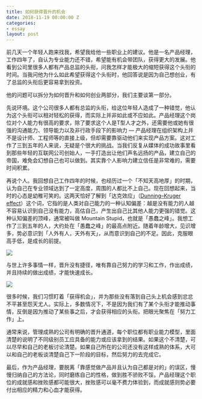 ```yaml
---
title: 如何获得晋升的机会
date: 2018-11-19 00:00:00 Z
categories:
- essay
layout: post
---
```


前几天一个年轻人跑来找我，希望我给他一些职业上的建议。他是一名产品经理，工作四年了，自认为专业能力还不错，希望能有机会带团队，获得更大的发展。他看到公司里很多人都有产品总监的头衔，问我怎样才能极大的缩短获得这个头衔的时间。当我问他为什么如此希望获得这个头衔时，他回答说是因为自己想创业，有了总监的头衔后更容易拿到投资。

他的问题可以拆分为如何晋升和如何创业两部分，我们主要谈第一部分。

先说环境。这个公司很多人都有总监的头衔，给这位年轻人造成了一种错觉，他认为这个头衔可以相对轻松的获得，而实际上并非如此或不应如此。产品经理这个岗位对个人能力有很高的要求，除了要求这个人是T型人才之外，还需要他或她有很强的沟通能力、领导能力以及非行政手段下的影响力 — 产品经理在组织架构上并不是设计师、工程师等的直接上级，但却需要靠驱动他们来实现产品方案。这对工作了三到五年的人来说，无疑是个很大的挑战。当我们反复从媒体的成功故事里看到那些年轻的互联网公司创始人，一手打造出让他们声名远扬的产品，建立自己的帝国，难免会幻想自己也可以做到。其实靠个人影响力建立信任是非常难的，需要时间积累。

再说个人。我回想自己工作四年的时候，也经历过一个「不知天高地厚」的时期，认为自己在专业领域达到了一定高度，周围的人都比不上自己。现在回想起来，当时的心态是幼稚可笑的。这两天恰好了解到「达克效应」（[Dunning–Kruger effect](https://en.wikipedia.org/wiki/Dunning%E2%80%93Kruger_effect)）这个词，它指的是人类对自己能力的一种认知偏差：越是没有能力的人越不容易认识到自己没有能力，高估自己，产生出自己比其他人能力更强的错觉。这种认知偏差的顶峰，通常被叫做 Mountain Stupid，也就是「愚蠢之峰」。我想工作了三到五年的人，大约处在「愚蠢之峰」的最高点附近。随着年龄增大，见识增多，势必意识到「人外有人，天外有天」，从而意识到自己的不足。因此，克服眼高手低，是成长的前提。

![](https://general-1258275882.cos.ap-chengdu.myqcloud.com/promotion01.png)

与世上许多事情一样，晋升没有捷径，唯有靠自己努力的学习和工作，作出成绩，并且持续的做出成绩，才能快速成长。

![](https://general-1258275882.cos.ap-chengdu.myqcloud.com/promotion02.png)

很多时候，我们习惯盯着「获得机会」，并为那些没有落到自己头上机会感到忿忿不平甚至怨天尤人。实际上，多数情况下，不是因为我们有了某个头衔才能推动事情，反倒是因为推动了某些事之后，才会获得相应的头衔。把眼光聚焦在「努力工作」上。

通常来说，管理成熟的公司有明确的晋升通道，每个职位都有职业能力模型，里面清楚的说明了不同级别员工应具备的能力或应该拿到的结果。如果这个不清楚，可以尽早和自己的老板讨论清楚。如果自己所在的公司还没有这样成熟的体系，大可以和自己的老板谈清楚自己下一阶段的目标，然后努力的去完成它。

最后，作为产品经理，要脱离「靠感觉做产品并且认为自己都是对的」的误区，慢慢归纳自己的方法论，同时磨练自己的性格，做到胜不骄败不馁。产品经理这个职位的成就感和挫败感都可能很大，挫败感可以毫不费力体验到，而成就感则势必要付出相应的精力和心血才能获得。
